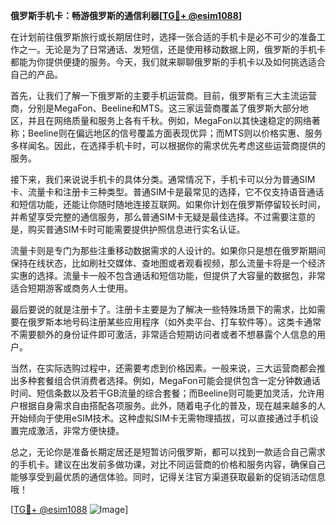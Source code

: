 **俄罗斯手机卡：畅游俄罗斯的通信利器[[TG💪+ @esim1088](https://t.me/s/esim1088)]**

在计划前往俄罗斯旅行或长期居住时，选择一张合适的手机卡是必不可少的准备工作之一。无论是为了日常通话、发短信，还是使用移动数据上网，俄罗斯的手机卡都能为你提供便捷的服务。今天，我们就来聊聊俄罗斯的手机卡以及如何挑选适合自己的产品。

首先，让我们了解一下俄罗斯的主要手机运营商。目前，俄罗斯有三大主流运营商，分别是MegaFon、Beeline和MTS。这三家运营商覆盖了俄罗斯大部分地区，并且在网络质量和服务上各有千秋。例如，MegaFon以其快速稳定的网络著称；Beeline则在偏远地区的信号覆盖方面表现优异；而MTS则以价格实惠、服务多样闻名。因此，在选择手机卡时，可以根据你的需求优先考虑这些运营商提供的服务。

接下来，我们来说说手机卡的具体分类。通常情况下，手机卡可以分为普通SIM卡、流量卡和注册卡三种类型。普通SIM卡是最常见的选择，它不仅支持语音通话和短信功能，还能让你随时随地连接互联网。如果你计划在俄罗斯停留较长时间，并希望享受完整的通信服务，那么普通SIM卡无疑是最佳选择。不过需要注意的是，购买普通SIM卡时可能需要提供护照信息进行实名认证。

流量卡则是专门为那些注重移动数据需求的人设计的。如果你只是想在俄罗斯期间保持在线状态，比如刷社交媒体、查地图或者观看视频，那么流量卡将是一个经济实惠的选择。流量卡一般不包含通话和短信功能，但提供了大容量的数据包，非常适合短期游客或商务人士使用。

最后要说的就是注册卡了。注册卡主要是为了解决一些特殊场景下的需求，比如需要在俄罗斯本地号码注册某些应用程序（如外卖平台、打车软件等）。这类卡通常不需要额外的身份证件即可激活，非常适合短期访问者或者不想暴露个人信息的用户。

当然，在实际选购过程中，还需要考虑到价格因素。一般来说，三大运营商都会推出多种套餐组合供消费者选择。例如，MegaFon可能会提供包含一定分钟数通话时间、短信条数以及若干GB流量的综合套餐；而Beeline则可能更加灵活，允许用户根据自身需求自由搭配各项服务。此外，随着电子化的普及，现在越来越多的人开始倾向于使用eSIM技术。这种虚拟SIM卡无需物理插拔，可以直接通过手机设置完成激活，非常方便快捷。

总之，无论你是准备长期定居还是短暂访问俄罗斯，都可以找到一款适合自己需求的手机卡。建议在出发前多做功课，对比不同运营商的价格和服务内容，确保自己能够享受到最优质的通信体验。同时，记得关注官方渠道获取最新的促销活动信息哦！

[[TG💪+ @esim1088](https://t.me/s/esim1088) ![Image](https://i.postimg.cc/4NQfJmqS/Snipaste-2025-05-13-00-14-12.png)]